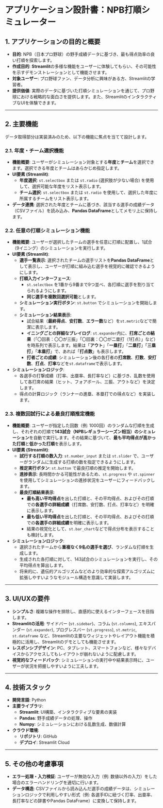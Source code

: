 # アプリケーション設計書：NPB打順シミュレーター


## 1. アプリケーションの目的と概要

* **目的**: NPB（日本プロ野球）の野手成績データに基づき、最も得点効率の良い打順を探索します。
* **作成目的**: **Streamlit**の多様な機能をユーザーに体験してもらい、その可能性を示すデモンストレーションとして機能させます。
* **対象ユーザー**: プロ野球ファン、データ分析に興味がある方、Streamlitの学習者。
* **提供価値**: 実際のデータに基づいた打順シミュレーションを通じて、プロ野球における戦略的な面白さを提供します。また、StreamlitのインタラクティブなUIを体験できます。

---

## 2. 主要機能

データ取得部分は実装済みのため、以下の機能に焦点を当てて設計します。

### 2.1. 年度・チーム選択機能

* **機能概要**: ユーザーがシミュレーション対象とする**年度**と**チーム**を選択できます。選択できる年度とチームはあらかじめ指定します。
* **UI要素 (Streamlit)**:
    * **年度選択**: `st.selectbox` または `st.radio` (選択肢が少ない場合) を使用して、選択可能な年度をリスト表示します。
    * **チーム選択**: `st.selectbox` または `st.radio` を使用して、選択した年度に所属するチームをリスト表示します。
* **データ連携**: 選択された年度とチームに基づき、該当する選手の成績データ（CSVファイル）を読み込み、**Pandas DataFrame**としてメモリ上に保持します。

### 2.2. 任意の打順シミュレーション機能

* **機能概要**: ユーザーが選択したチームの選手を任意に打順に配置し、1試合（9イニング）のシミュレーションを実行します。
* **UI要素 (Streamlit)**:
    * **選手一覧表示**: 選択されたチームの選手リストを**Pandas DataFrame**として表示し、ユーザーが打順に組み込む選手を視覚的に確認できるようにします。
    * **打順入力インターフェース**:
        * `st.selectbox` を1番から9番まで9つ並べ、各打順に選手を割り当てられるようにします。
        * **同じ選手を複数回選択可能**とします。
    * **シミュレーション実行ボタン**: `st.button` でシミュレーションを開始します。
    * **シミュレーション結果表示**:
        * 試合結果（**最終得点**、**安打数**、**エラー数**など）を`st.metric`などで簡潔に表示します。
        * **イニングごとの詳細なプレイログ**: `st.expander`内に、**打席ごとの結果**（「〇回表：〇〇が三振」「〇回裏：〇〇が二塁打（1打点）」など）を時系列で表示します。結果は「**アウト**」「**一塁打**」「**二塁打**」「**三塁打**」「**本塁打**」で、あれば「**打点数**」も表示します。
        * **打者ごとの成績**: シミュレーション後の各打者の**打席数**、**打数**、**安打数**、**打点**、**打率**などを`st.dataframe`で表示します。
* **シミュレーションロジック**:
    * 各選手の打撃成績（打率、出塁率、長打率など）に基づき、乱数を使用して各打席の結果（ヒット、フォアボール、三振、アウトなど）を決定します。
    * 得点の計算ロジック（ランナーの進塁、本塁打での得点など）を実装します。

### 2.3. 複数回試行による最良打順推定機能

* **機能概要**: ユーザーが指定した回数（例: 1000回）のランダムな打順を生成し、それぞれの打順で**143試合（NPBレギュラーシーズン相当）のシミュレーション**を自動で実行します。その結果に基づいて、**最も平均得点が高かった打順**と**低かった打順**を表示します。
* **UI要素 (Streamlit)**:
    * **試行する打順の数入力**: `st.number_input` または `st.slider` で、ユーザーがランダムに生成する打順の数を指定できるようにします。
    * **推定実行ボタン**: `st.button` で最良打順の推定を開始します。
    * **進捗表示**: 長時間かかる可能性があるため、`st.progress` や `st.spinner` を使用してシミュレーションの進捗状況をユーザーにフィードバックします。
    * **最良打順結果表示**:
        * **最も高い平均得点**を出した打順と、その平均得点、およびその打順での**各選手の詳細成績**（打席数、安打数、打点、打率など）を明確に表示します。
        * **最も低い平均得点**を出した打順と、その平均得点、およびその打順での**各選手の詳細成績**を明確に表示します。
        * 結果の視覚化として、`st.bar_chart`などで得点分布を表示することも検討します。
* **シミュレーションロジック**:
    * 選択されたチームから**重複なく9名の選手を選び**、ランダムな打順を生成します。
    * 生成された各打順に対して、143試合のシミュレーションを実行し、その平均得点を算出します。
    * 将来的に、遺伝的アルゴリズムなどのより効率的な探索アルゴリズムに拡張しやすいようなモジュール構造を意識して実装します。

---

## 3. UI/UXの要件

* **シンプルさ**: 複雑な操作を排除し、直感的に使えるインターフェースを目指します。
* **Streamlitの活用**: サイドバー (`st.sidebar`)、コラム (`st.columns`), エキスパンダー (`st.expander`), プログレスバー (`st.progress`), `st.metric`, `st.dataframe` など、Streamlitの主要なウィジェットやレイアウト機能を積極的に活用し、Streamlitのデモとしても機能させます。
* **レスポンシブデザイン**: PC、タブレット、スマートフォンなど、様々なデバイスからアクセスしてもレイアウトが崩れないように配慮します。
* **視覚的なフィードバック**: シミュレーションの実行中や結果表示時に、ユーザーが状況を把握しやすいように工夫します。

---

## 4. 技術スタック

* **開発言語**: Python
* **主要ライブラリ**:
    * **Streamlit**: UI構築、インタラクティブな要素の実装
    * **Pandas**: 野手成績データの処理、操作
    * **Numpy**: シミュレーションにおける乱数生成、数値計算
* **クラウド環境**:
    * **リポジトリ**: GitHub
    * **デプロイ**: Streamlit Cloud

---

## 5. その他の考慮事項

* **エラー処理・入力検証**: ユーザーが無効な入力（例: 数値以外の入力）をした場合のエラーハンドリングを適切に行います。
* **データ構造**: CSVファイルから読み込んだ選手の成績データは、シミュレーションロジックで利用しやすい形式（例: 各選手IDに紐づく打率、出塁率、長打率などの辞書やPandas DataFrame）に変換して保持します。